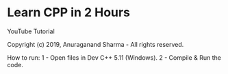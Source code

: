 # Learn CPP in 2 Hours
YouTube Tutorial

Copyright (c) 2019, Anuraganand Sharma - All rights reserved.
 
How to run:
1 - Open files in Dev C++ 5.11 (Windows).
2 - Compile & Run the code.

